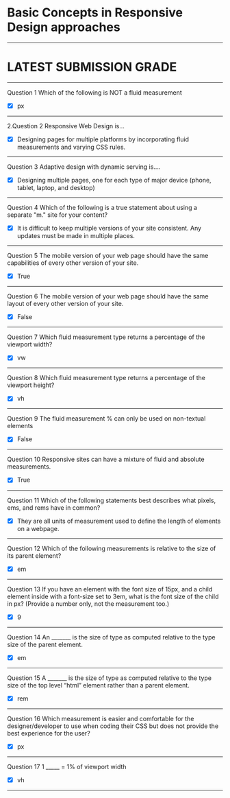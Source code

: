 # Basic Concepts in Responsive Design approaches
-----------------------------
# LATEST SUBMISSION GRADE
-----------------------------

Question 1
Which of the following is NOT a fluid measurement


- [x] px

---------------------------------

2.Question 2
Responsive Web Design is...



- [x] Designing pages for multiple platforms by incorporating fluid measurements and varying CSS rules.

-------------------------------------

Question 3
Adaptive design with dynamic serving is....



- [x] Designing multiple pages, one for each type of major device (phone, tablet, laptop, and desktop)

--------------------------------

Question 4
Which of the following is a true statement about using a separate "m." site for your content?



- [x] It is difficult to keep multiple versions of your site consistent. Any updates must be made in multiple places.

-------------------------------------

Question 5
The mobile version of your web page should have the same capabilities of every other version of your site.



- [x] True

-----------------------------------

Question 6
The mobile version of your web page should have the same layout of every other version of your site.


- [x] False


-------------------------------

Question 7
Which fluid measurement type returns a percentage of the viewport width?


- [x] vw

----------------------------

Question 8
Which fluid measurement type returns a percentage of the viewport height?


- [x] vh

----------------------------------------------

Question 9
The fluid measurement % can only be used on non-textual elements



- [x] False

--------------------------------

Question 10
Responsive sites can have a mixture of fluid and absolute measurements.



- [x] True

-------------------------------------

Question 11
Which of the following statements best describes what pixels, ems, and rems have in common?



- [x] They are all units of measurement used to define the length of elements on a webpage.

-------------------------------------

Question 12
Which of the following measurements is relative to the size of its parent element?



- [x] em

-------------------------------------------


Question 13
If you have an element with the font size of 15px, and a child element inside with a font-size set to 3em, what is the font size of the child in px? (Provide a number only, not the measurement too.)


- [x] 9

-------------------------

Question 14
An _______ is the size of type as computed relative to the type size of the parent element.


- [x] em


-------------------------------

Question 15
A _______ is the size of type as computed relative to the type size of the top level “html” element rather than a parent element.


- [x] rem

-----------------------

Question 16
Which measurement is easier and comfortable for the designer/developer to use when coding their CSS but does not provide the best experience for the user?


- [x] px

----------------------------

Question 17
1 _____ = 1% of viewport width

- [x] vh

------------------------------------------
